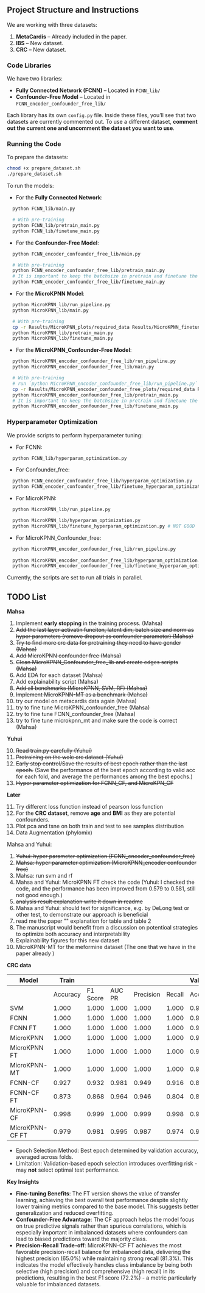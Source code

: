 ## Project Structure and Instructions

We are working with three datasets:

1. **MetaCardis** – Already included in the paper.
2. **IBS** – New dataset.
3. **CRC** – New dataset.

### Code Libraries

We have two libraries:

- **Fully Connected Network (FCNN)** – Located in `FCNN_lib/`
- **Confounder-Free Model** – Located in `FCNN_encoder_confounder_free_lib/`

Each library has its own `config.py` file. Inside these files, you’ll see that two datasets are currently commented out. To use a different dataset, **comment out the current one and uncomment the dataset you want to use**.

### Running the Code

To prepare the datasets: 

```bash
chmod +x prepare_dataset.sh
./prepare_dataset.sh
```

To run the models:

- For the **Fully Connected Network**:
```bash
  python FCNN_lib/main.py

  # With pre-training
  python FCNN_lib/pretrain_main.py
  python FCNN_lib/finetune_main.py
```

- For the **Confounder-Free Model**:
```bash
  python FCNN_encoder_confounder_free_lib/main.py

  # With pre-training
  python FCNN_encoder_confounder_free_lib/pretrain_main.py
  # It is important to keep the batchsize in pretrain and finetune the same. 
  python FCNN_encoder_confounder_free_lib/finetune_main.py
```

- For the **MicroKPNN Model**:
```bash
  python MicroKPNN_lib/run_pipeline.py
  python MicroKPNN_lib/main.py

  # With pre-training
  cp -r Results/MicroKPNN_plots/required_data Results/MicroKPNN_finetune_plots/
  python MicroKPNN_lib/pretrain_main.py
  python MicroKPNN_lib/finetune_main.py
```

- For the **MicroKPNN_Confounder-Free Model**: 
```bash
  python MicroKPNN_encoder_confounder_free_lib/run_pipeline.py
  python MicroKPNN_encoder_confounder_free_lib/main.py

  # With pre-training
  # run `python MicroKPNN_encoder_confounder_free_lib/run_pipeline.py` first
  cp -r Results/MicroKPNN_encoder_confounder_free_plots/required_data Results/MicroKPNN_encoder_confounder_free_finetune_plots/
  python MicroKPNN_encoder_confounder_free_lib/pretrain_main.py
  # It is important to keep the batchsize in pretrain and finetune the same. 
  python MicroKPNN_encoder_confounder_free_lib/finetune_main.py
```

### Hyperparameter Optimization

We provide scripts to perform hyperparameter tuning:

- For FCNN:
```bash
  python FCNN_lib/hyperparam_optimization.py
```

- For Confounder_free: 
```bash
  python FCNN_encoder_confounder_free_lib/hyperparam_optimization.py
  python FCNN_encoder_confounder_free_lib/finetune_hyperparam_optimization.py
```

- For MicroKPNN: 
```bash
  python MicroKPNN_lib/run_pipeline.py

  python MicroKPNN_lib/hyperparam_optimization.py 
  python MicroKPNN_lib/finetune_hyperparam_optimization.py # NOT GOOD
```

- For MicroKPNN_Confounder_free: 
```bash
  python MicroKPNN_encoder_confounder_free_lib/run_pipeline.py
  
  python MicroKPNN_encoder_confounder_free_lib/hyperparam_optimization.py # NOT GOOD
  python MicroKPNN_encoder_confounder_free_lib/finetune_hyperparam_optimization.py # NOT GOOD
```

Currently, the scripts are set to run all trials in parallel. 

## TODO List

**Mahsa**

1. Implement **early stopping** in the training process. (Mahsa)
2. ~~Add the last layer activatin funciton, latent dim, batch size and norm as hyper parameters (remove dropout as confounder parameter) (Mahsa)~~
3. ~~Try to find more crc data for pretraining they need to have gender (Mahsa)~~
4. ~~Add MicroKPNN confounder free (Mahsa)~~
5. ~~Clean MicroKPNN_Confounder_free_lib and create edges scripts (Mahsa)~~
6. Add EDA for each dataset (Mahsa)
7. Add explainability script (Mahsa)
8. ~~Add all benchmarks (MicroKPNN, SVM, RF) (Mahsa)~~
9. ~~Implement MicroKPNN-MT as a benchmark (Mahsa)~~
10. try our model on metacardis data again (Mahsa)
11. try to fine tune MicroKPNN_confounder_free (Mahsa)
12. try to fine tune FCNN_confounder_free (Mahsa)
13. try to fine tune microkpnn_mt and make sure the code is correct (Mahsa)

**Yuhui**

10. ~~Read train.py carefully (Yuhui)~~
11. ~~Pretraining on the wole crc dataset (Yuhui)~~
12. ~~Early stop control/Save the results of best epoch rather than the last epoch.~~ (Save the performance of the best epoch according to valid acc for each fold, and average the performances among the best epochs.)
13. ~~Hyper parameter optimization for FCNN_CF, and MicroKPN_CF~~

**Later**

11. Try different loss function instead of pearson loss function
13. For the **CRC dataset**, remove **age** and **BMI** as they are potential confounders.
14. Plot pca and tsne on both train and test to see samples distribution
15. Data Augmentation (phylomix)

Mahsa and Yuhui:

1. ~~Yuhui: hyper parameter optimization (FCNN_encoder_confounder_free)~~
2. ~~Mahsa: hyper parameter optimization (MicroKPNN_encoder confounder free)~~
3. Mahsa: run svm and rf
4. Mahsa and Yuhui: MicroKPNN FT check the code (Yuhui: I checked the code, and the performance has been improved from 0.579 to 0.581, still not good enough.)
5. ~~analysis result explanation write it down in readme~~
6. Mahsa and Yuhui: should text for significance, e.g. by DeLong test or other test, to demonstrate our approach is beneficial
7. read me the paper "" explanation for table and table 2
8. The manuscript would benefit from a discussion on potentioal strategies to optimize both accuracy and interpretability
9. Explainability figures for this new dataset
10. MicroKPNN-MT for the meformine dataset (The one that we have in the paper already )


**CRC data**

| Model           | Train     |           |           |           |           | Validation |           |           |           |           | Test      |           |           |           |           |
|-----------------|-----------|-----------|-----------|-----------|-----------|------------|-----------|-----------|-----------|-----------|-----------|-----------|-----------|-----------|-----------|
|                 | Accuracy  | F1 Score  | AUC PR    | Precision | Recall    | Accuracy   | F1 Score  | AUC PR    | Precision | Recall    | Accuracy  | F1 Score  | AUC PR    | Precision | Recall    | 
| SVM             | 1.000     | 1.000     | 1.000     | 1.000     | 1.000     | 0.952     | 0.957     | 0.993     | 0.957     | 0.957     | 0.594     | 0.690     | 0.781 | 0.603     | 0.804     |
| FCNN            | 1.000     | 1.000     | 1.000     | 1.000     | 1.000     | 0.989      | 0.991     | 0.999     | 0.990     | 0.992     | 0.607     | 0.713     | **0.799** | 0.609     | 0.861     |
| FCNN FT         | 1.000     | 1.000     | 1.000     | 1.000     | 1.000     | 0.990      | 0.992     | 1.000     | 0.992     | 0.991     | 0.615     | 0.728     | 0.770     | 0.610     | **0.903** |
| MicroKPNN       | 1.000     | 1.000     | 1.000     | 1.000     | 1.000     | 0.991      | 0.991     | 0.997     | 0.995     | 0.988     | 0.642     | 0.715     | 0.728     | 0.643     | 0.807     |
| MicroKPNN FT    | 1.000     | 1.000     | 1.000     | 1.000     | 1.000     | 0.990      | 0.991     | 0.992     | 0.992     | 0.991     | 0.581     | 0.667     | 0.672     | 0.598     | 0.753     |
| MicroKPNN-MT    | 1.000     | 1.000     | 1.000     | 1.000     | 1.000     | 0.981      | 0.983     | 0.999     | 0.980     | 0.987     | 0.617     | 0.707     | 0.718     | 0.628     | 0.810     |
| FCNN-CF         | 0.927     | 0.932     | 0.981     | 0.949     | 0.916     | 0.866      | 0.881     | 0.947     | 0.881     | 0.884     | 0.606     | 0.699     | 0.760     | 0.612     | 0.815     |
| FCNN-CF FT      | 0.873     | 0.868     | 0.964     | 0.946     | 0.804     | 0.842      | 0.834     | 0.940     | 0.923     | 0.769     | **0.663** | 0.727     | 0.792     | **0.671** | 0.799     |
| MicroKPNN-CF    | 0.998     | 0.999     | 1.000     | 0.999     | 0.998     | 0.996      | 0.996     | 0.987     | 0.997     | 0.995     | 0.635     | 0.722     | 0.689     | 0.642     | **0.828** |
| MicroKPNN-CF FT | 0.979     | 0.981     | 0.995     | 0.987     | 0.974     | 0.959      | 0.962     | 0.978     | 0.967     | 0.959     | 0.643     | **0.728** | 0.756     | 0.650     | 0.813     |

- Epoch Selection Method: Best epoch determined by validation accuracy, averaged across folds.
- Limitation: Validation-based epoch selection introduces overfitting risk - may **not** select optimal test performance. 

**Key Insights**

- **Fine-tuning Benefits**: The FT version shows the value of transfer learning, achieving the best overall test performance despite slightly lower training metrics compared to the base model. This suggests better generalization and reduced overfitting.
- **Confounder-Free Advantage**: The CF approach helps the model focus on true predictive signals rather than spurious correlations, which is especially important in imbalanced datasets where confounders can lead to biased predictions toward the majority class. 
- **Precision-Recall Trade-off**: MicroKPNN-CF FT achieves the most favorable precision-recall balance for imbalanced data, delivering the highest precision (65.0%) while maintaining strong recall (81.3%). This indicates the model effectively handles class imbalance by being both selective (high precision) and comprehensive (high recall) in its predictions, resulting in the best F1 score (72.2%) - a metric particularly valuable for imbalanced datasets. 
